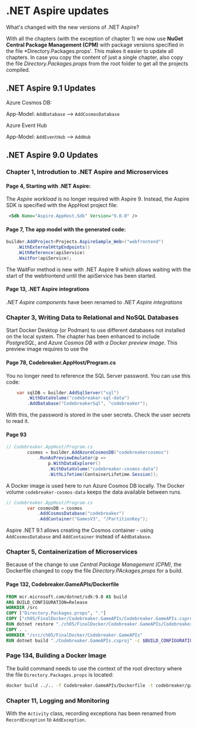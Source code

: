 # .NET Aspire updates

What's changed with the new versions of .NET Aspire?

With all the chapters (with the exception of chapter 1) we now use **NuGet Central Package Management (CPM)** with package versions specified in the file *Directory.Packages.props'. This makes it easier to update all chapters.
In case you copy the content of just a single chapter, also copy the file *Directory.Packages.props* from the root folder to get all the projects compiled.

## .NET Aspire 9.1 Updates

Azure Cosmos DB:

App-Model: `AddDatabase` --> `AddCosmosDatabase`

Azure Event Hub

App-Model: `AddEventHub` --> `AddHub`

## .NET Aspire 9.0 Updates

### Chapter 1, Introdution to .NET Aspire and Microservices

#### Page 4, Starting with .NET Aspire:

The *Aspire workload* is no longer required with Aspire 9. Instead, the Aspire SDK is specified with the AppHost project file:

```xml
 <Sdk Name="Aspire.AppHost.Sdk" Version="9.0.0" />
```

#### Page 7, The app model with the generated code:

```csharp
builder.AddProject<Projects.AspireSample_Web>("webfrontend")
    .WithExternalHttpEndpoints()
    .WithReference(apiService)
    .WaitFor(apiService);
```

The WaitFor method is new with .NET Aspire 9 which allows waiting with the start of the webfrontend until the apiService has been started.

#### Page 13, .NET Aspire integrations

*.NET Aspire components* have been renamed to *.NET Aspire integrations*

### Chapter 3, Writing Data to Relational and NoSQL Databases

Start Docker Desktop (or Podman) to use different databases not installed on the local system. The chapter has been enhanced to include *PostgreSQL*, and *Azure Cosmos DB with a Docker preview image*. This preview image requires to use the 

#### Page 78, Codebreaker.AppHost/Program.cs

You no longer need to reference the SQL Server password. You can use this code:

```csharp
    var sqlDB = builder.AddSqlServer("sql")
        .WithDataVolume("codebreaker-sql-data")
        .AddDatabase("CodebreakerSql", "codebreaker");
```

With this, the password is stored in the user secrets. Check the user secrets to read it.

#### Page 93

```csharp
// Codebreaker.AppHost/Program.cs
        cosmos = builder.AddAzureCosmosDB("codebreakercosmos")
            .RunAsPreviewEmulator(p =>
                p.WithDataExplorer()
                .WithDataVolume("codebreaker-cosmos-data")
                .WithLifetime(ContainerLifetime.Session));
```

A Docker image is used here to run Azure Cosmos DB locally. The Docker volume `codebreaker-cosmos-data` keeps the data available between runs.

```csharp
// Codebreaker.AppHost/Program.cs
        var cosmosDB = cosmos
            .AddCosmosDatabase("codebreaker")
            .AddContainer("GamesV3", "/PartitionKey");
```

Aspire .NET 9.1 allows creating the Cosmos container - using `AddCosmosDatabase` and `AddContainer` instead of `AddDatabase`.

### Chapter 5, Containerization of Microservices

Because of the change to use *Central Package Management (CPM)*, the Dockerfile changed to copy the file *Directory.PAckages.props* for a build.

#### Page 132, Codebreaker.GameAPIs/Dockerfile

```Dockerfile
FROM mcr.microsoft.com/dotnet/sdk:9.0 AS build
ARG BUILD_CONFIGURATION=Release
WORKDIR /src
COPY ["Directory.Packages.props", "."]
COPY ["ch05/FinalDocker/Codebreaker.GameAPIs/Codebreaker.GameAPIs.csproj", "ch05/FinalDocker/Codebreaker.GameAPIs/"]
RUN dotnet restore "./ch05/FinalDocker/Codebreaker.GameAPIs/Codebreaker.GameAPIs.csproj"
COPY . .
WORKDIR "/src/ch05/FinalDocker/Codebreaker.GameAPIs"
RUN dotnet build "./Codebreaker.GameAPIs.csproj" -c $BUILD_CONFIGURATION -o /app/build
```

### Page 134, Building a Docker Image

The build command needs to use the context of the root directory where the file `Directory.Packages.props` is located:

```bash
docker build ../.. -f Codebreaker.GameAPIs/Dockerfile -t codebreaker/gamesapi:3.5.4 -t codebreaker/gamesapi.latest
```

### Chapter 11, Logging and Monitoring

With the `Activity` class, recording exceptions has been renamed from `RecordException` to `AddException`.
